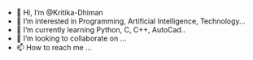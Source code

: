 - 👋 Hi, I’m @Kritika-Dhiman
- 👀 I’m interested in Programming, Artificial Intelligence, Technology...
- 🌱 I’m currently learning Python, C, C++, AutoCad..
- 💞️ I’m looking to collaborate on ...
- 📫 How to reach me ...

<!---
Kritika-Dhiman/Kritika-Dhiman is a ✨ special ✨ repository because its `README.md` (this file) appears on your GitHub profile.
You can click the Preview link to take a look at your changes.
--->
